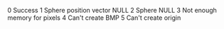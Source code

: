0   Success
1   Sphere position vector NULL
2   Sphere NULL
3   Not enough memory for pixels
4   Can't create BMP
5   Can't create origin